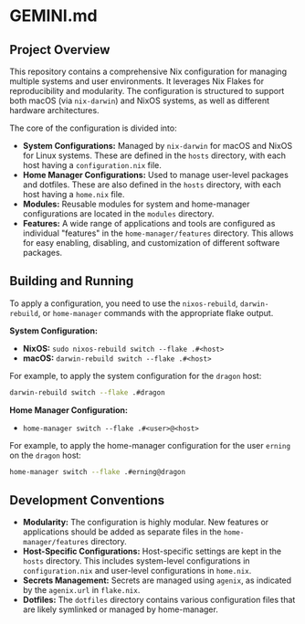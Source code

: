 # GEMINI.md

## Project Overview

This repository contains a comprehensive Nix configuration for managing multiple systems and user environments. It leverages Nix Flakes for reproducibility and modularity. The configuration is structured to support both macOS (via `nix-darwin`) and NixOS systems, as well as different hardware architectures.

The core of the configuration is divided into:

*   **System Configurations:** Managed by `nix-darwin` for macOS and NixOS for Linux systems. These are defined in the `hosts` directory, with each host having a `configuration.nix` file.
*   **Home Manager Configurations:** Used to manage user-level packages and dotfiles. These are also defined in the `hosts` directory, with each host having a `home.nix` file.
*   **Modules:** Reusable modules for system and home-manager configurations are located in the `modules` directory.
*   **Features:** A wide range of applications and tools are configured as individual "features" in the `home-manager/features` directory. This allows for easy enabling, disabling, and customization of different software packages.

## Building and Running

To apply a configuration, you need to use the `nixos-rebuild`, `darwin-rebuild`, or `home-manager` commands with the appropriate flake output.

**System Configuration:**

*   **NixOS:** `sudo nixos-rebuild switch --flake .#<host>`
*   **macOS:** `darwin-rebuild switch --flake .#<host>`

For example, to apply the system configuration for the `dragon` host:

```bash
darwin-rebuild switch --flake .#dragon
```

**Home Manager Configuration:**

*   `home-manager switch --flake .#<user>@<host>`

For example, to apply the home-manager configuration for the user `erning` on the `dragon` host:

```bash
home-manager switch --flake .#erning@dragon
```

## Development Conventions

*   **Modularity:** The configuration is highly modular. New features or applications should be added as separate files in the `home-manager/features` directory.
*   **Host-Specific Configurations:** Host-specific settings are kept in the `hosts` directory. This includes system-level configurations in `configuration.nix` and user-level configurations in `home.nix`.
*   **Secrets Management:** Secrets are managed using `agenix`, as indicated by the `agenix.url` in `flake.nix`.
*   **Dotfiles:** The `dotfiles` directory contains various configuration files that are likely symlinked or managed by home-manager.
